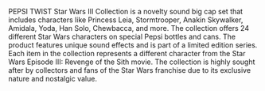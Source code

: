 PEPSI TWIST Star Wars III Collection is a novelty sound big cap set that includes characters like Princess Leia, Stormtrooper, Anakin Skywalker, Amidala, Yoda, Han Solo, Chewbacca, and more. The collection offers 24 different Star Wars characters on special Pepsi bottles and cans. The product features unique sound effects and is part of a limited edition series. Each item in the collection represents a different character from the Star Wars Episode III: Revenge of the Sith movie. The collection is highly sought after by collectors and fans of the Star Wars franchise due to its exclusive nature and nostalgic value.